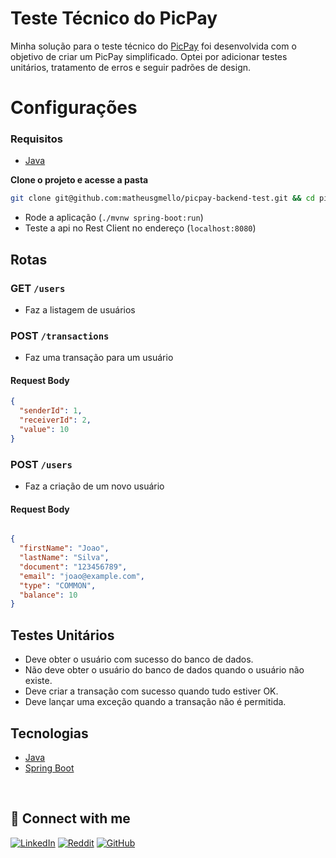 # Teste Técnico do PicPay 

Minha solução para o teste técnico do [PicPay](https://github.com/PicPay/picpay-desafio-backend) foi desenvolvida com o objetivo de criar um PicPay simplificado. Optei por adicionar testes unitários, tratamento de erros e seguir padrões de design.

# Configurações 

### Requisitos

- [Java](https://www.oracle.com/java/technologies/javase/jdk17-archive-downloads.html)

**Clone o projeto e acesse a pasta**

``` bash
git clone git@github.com:matheusgmello/picpay-backend-test.git && cd picpay-backend-test
```
- Rode a aplicação (`./mvnw spring-boot:run`)
- Teste a api no Rest Client no endereço (`localhost:8080`)

## Rotas


### GET `/users`

- Faz a listagem de usuários


### POST `/transactions`

- Faz uma transação para um usuário

#### Request Body
``` json
{
  "senderId": 1,
  "receiverId": 2,
  "value": 10
}
```

### POST `/users`

- Faz a criação de um novo usuário


#### Request Body
``` json

{
  "firstName": "Joao",
  "lastName": "Silva",
  "document": "123456789",
  "email": "joao@example.com",
  "type": "COMMON",
  "balance": 10
}

```

## Testes Unitários 

- Deve obter o usuário com sucesso do banco de dados.
- Não deve obter o usuário do banco de dados quando o usuário não existe.
- Deve criar a transação com sucesso quando tudo estiver OK.
- Deve lançar uma exceção quando a transação não é permitida.

## Tecnologias

- [Java](https://www.oracle.com/java/technologies/javase/jdk17-archive-downloads.html)
- [Spring Boot](https://spring.io/projects/spring-boot)
<!--START_SECTION:footer-->
<br />

## 🔗 Connect with me
[![LinkedIn](https://img.shields.io/badge/linkedin-%230077B5.svg?style=for-the-badge&logo=linkedin&logoColor=white)](https://linkedin.com/in/matheusgmello)
[![Reddit](https://img.shields.io/badge/Reddit-%23FF4500.svg?style=for-the-badge&logo=Reddit&logoColor=white)](https://www.reddit.com/user/math7zw)
[![GitHub](https://img.shields.io/badge/github-%23121011.svg?style=for-the-badge&logo=github&logoColor=white)](https://github.com/matheusgmello/)

<!--END_SECTION:footer-->